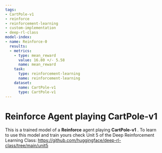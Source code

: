 ```yaml
---
tags:
- CartPole-v1
- reinforce
- reinforcement-learning
- custom-implementation
- deep-rl-class
model-index:
- name: Reinforce-0
  results:
  - metrics:
    - type: mean_reward
      value: 16.80 +/- 5.58
      name: mean_reward
    task:
      type: reinforcement-learning
      name: reinforcement-learning
    dataset:
      name: CartPole-v1
      type: CartPole-v1
---
```


  # **Reinforce** Agent playing **CartPole-v1**
  This is a trained model of a **Reinforce** agent playing **CartPole-v1** .
  To learn to use this model and train yours check Unit 5 of the Deep Reinforcement Learning Class: https://github.com/huggingface/deep-rl-class/tree/main/unit5
  